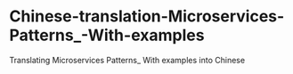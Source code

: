# Chinese-translation-Microservices-Patterns_-With-examples
Translating Microservices Patterns_ With examples into Chinese
